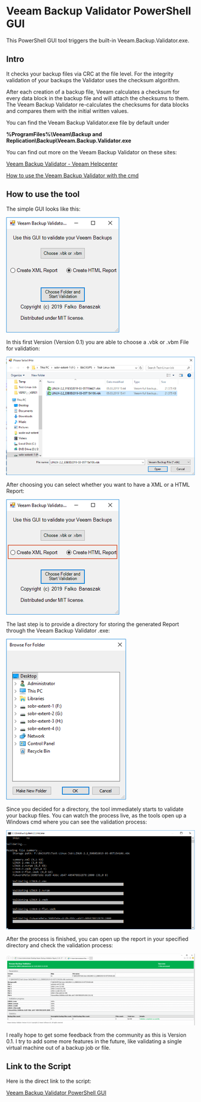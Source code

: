 # Veeam Backup Validator PowerShell GUI
This PowerShell GUI tool triggers the built-in Veeam.Backup.Validator.exe.

## Intro

It checks your backup files via CRC at the file level. For the integrity validation of your backups the Validator uses the checksum algorithm.

After each creation of a backup file, Veeam calculates a checksum for every data block in the backup file and will attach the checksums to them. The Veeam Backup Validator re-calculates the checksums for data blocks and compares them with the initial written values.

You can find the Veeam Backup Validator.exe file by default under

**%ProgramFiles%\Veeam\Backup and Replication\Backup\Veeam.Backup.Validator.exe**

You can find out more on the Veeam Backup Validator on these sites:

[Veeam Backup Validator - Veeam Helpcenter](https://helpcenter.veeam.com/docs/backup/vsphere/backup_validator.html?ver=95u4)

[How to use the Veeam Backup Validator with the cmd](https://www.veeam.com/kb2086)

## How to use the tool

The simple GUI looks like this:

![Veeam Backup Validator PowerShell GUI](https://github.com/falkobanaszak/veeam-backup-validator-gui/blob/master/PowerShellGUI.png)

In this first Version (Version 0.1) you are able to choose a .vbk or .vbm File for validation:

![Choose a Backup File](https://github.com/falkobanaszak/veeam-backup-validator-gui/blob/master/PowerShellGUI_Choose_Backup_File.png)

After choosing you can select whether you want to have a XML or a HTML Report:

![Select XML or HTML Report](https://github.com/falkobanaszak/veeam-backup-validator-gui/blob/master/PowerShellGUI_select_xml_or_html.png)

The last step is to provide a directory for storing the generated Report through the Veeam Backup Validator .exe:

![Choose Report Folder](https://github.com/falkobanaszak/veeam-backup-validator-gui/blob/master/PowerShellGUI_Choose_Report_Folder.png)

Since you decided for a directory, the tool immediately starts to validate your backup files.
You can watch the process live, as the tools open up a Windows cmd where you can see the validation process:

![Veeam Backup Validator Processing](https://github.com/falkobanaszak/veeam-backup-validator-gui/blob/master/PowerShellGUI_Validator_Processing.png)

After the process is finished, you can open up the report in your specified directory and check the validation process:

![Veeam Backup Validator Report](https://github.com/falkobanaszak/veeam-backup-validator-gui/blob/master/PowerShellGUI_Report-1024x388.png)

I really hope to get some feedback from the community as this is Version 0.1. I try to add some more features in the future, like validating a single virtual machine out of a backup job or file.

## Link to the Script

Here is the direct link to the script:

[Veeam Backup Validator PowerShell GUI](https://github.com/falkobanaszak/veeam-backup-validator-gui/blob/master/Veeam_Backup_Validator_GUI.ps1)
